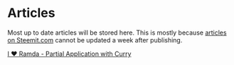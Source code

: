 # Articles

Most up to date articles will be stored here. This is mostly because [articles on Steemit.com](https://steemit.com/@joelnet) cannot be updated a week after publishing.

[I ❤ Ramda - Partial Application with Curry](articles/2018-05-09---i-heart-ramda--partial_application_with_curry/Partial_Application_with_Curry.md)
